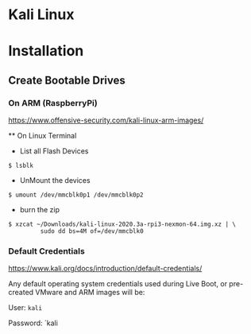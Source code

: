 # Kali Linux 

# Installation

## Create Bootable Drives

### On ARM (RaspberryPi)

https://www.offensive-security.com/kali-linux-arm-images/

** On Linux Terminal

- List all Flash Devices

```
$ lsblk
```

- UnMount the devices

```
$ umount /dev/mmcblk0p1 /dev/mmcblk0p2
```

- burn the zip

```
$ xzcat ~/Downloads/kali-linux-2020.3a-rpi3-nexmon-64.img.xz | \
         sudo dd bs=4M of=/dev/mmcblk0
```

### Default Credentials

https://www.kali.org/docs/introduction/default-credentials/

Any default operating system credentials used during Live Boot, or pre-created VMware and ARM images will be:

User: `kali`

Password: `kali
